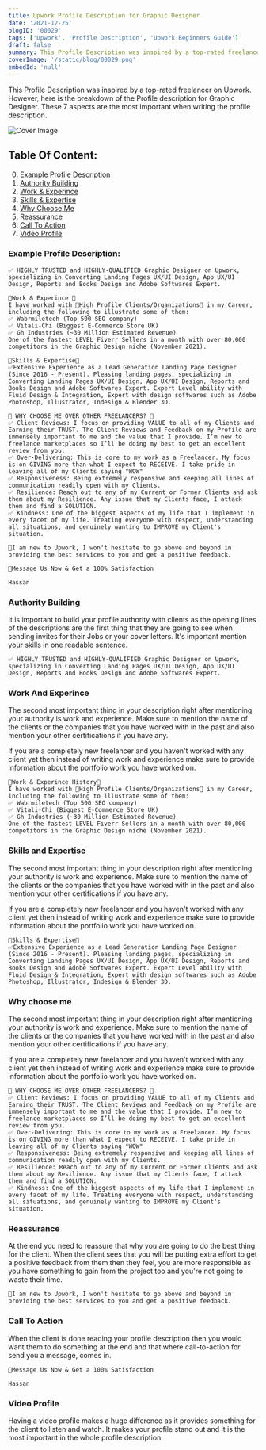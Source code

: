```yaml
---
title: Upwork Profile Description for Graphic Designer
date: '2021-12-25'
blogID: '00029'
tags: ['Upwork', 'Profile Description', 'Upwork Beginners Guide']
draft: false
summary: This Profile Description was inspired by a top-rated freelancer on Upwork. However, here is the breakdown of the Profile description for Graphic Designer. These 7 aspects are the most important when writing the profile description.
coverImage: '/static/blog/00029.png'
embedId: 'null'
---
```


This Profile Description was inspired by a top-rated freelancer on Upwork. However, here is the breakdown of the Profile description for Graphic Designer. These 7 aspects are the most important when writing the profile description.

![Cover Image](/static/blog/00029.png)

## Table Of Content:

0. [Example Profile Description](#example-profile-description)
1. [Authority Building](#authority-building)
2. [Work & Experince](#work-and-experince)
3. [Skills & Expertise](#skills-and-expertise)
4. [Why Choose Me](#why-choose-me)
5. [Reassurance](#reassurance)
6. [Call To Action](#call-to-action)
7. [Video Profile](#video-profile)

### Example Profile Description:

```
✅ HIGHLY TRUSTED and HIGHLY-QUALIFIED Graphic Designer on Upwork, specializing in Converting Landing Pages UX/UI Design, App UX/UI Design, Reports and Books Design and Adobe Softwares Expert.

🌟Work & Experince 🌟
I have worked with 🌟High Profile Clients/Organizations🌟 in my Career, including the following to illustrate some of them:
✅ Wabrmiletech (Top 500 SEO company)
✅ Vitali-Chi (Biggest E-Commerce Store UK)
✅ Gh Industries (~30 Million Estimated Revenue)
One of the fastest LEVEL Fiverr Sellers in a month with over 80,000 competitors in the Graphic Design niche (November 2021).

🌟Skills & Expertise🌟
✅Extensive Experience as a Lead Generation Landing Page Designer (Since 2016 - Present). Pleasing landing pages, specializing in Converting Landing Pages UX/UI Design, App UX/UI Design, Reports and Books Design and Adobe Softwares Expert. Expert Level ability with Fluid Design & Integration, Expert with design softwares such as Adobe Photoshop, Illustrator, Indesign & Blender 3D.

🌟 WHY CHOOSE ME OVER OTHER FREELANCERS? 🌟
✅ Client Reviews: I focus on providing VALUE to all of my Clients and Earning their TRUST. The Client Reviews and Feedback on my Profile are immensely important to me and the value that I provide. I’m new to freelance marketplaces so I’ll be doing my best to get an excellent review from you.
✅ Over-Delivering: This is core to my work as a Freelancer. My focus is on GIVING more than what I expect to RECEIVE. I take pride in leaving all of my Clients saying "WOW"
✅ Responsiveness: Being extremely responsive and keeping all lines of communication readily open with my Clients.
✅ Resilience: Reach out to any of my Current or Former Clients and ask them about my Resilience. Any issue that my Clients face, I attack them and find a SOLUTION.
✅ Kindness: One of the biggest aspects of my life that I implement in every facet of my life. Treating everyone with respect, understanding all situations, and genuinely wanting to IMPROVE my Client's situation.

🎯I am new to Upwork, I won't hesitate to go above and beyond in providing the best services to you and get a positive feedback.

💌Message Us Now & Get a 100% Satisfaction

Hassan
```

### Authority Building

It is important to build your profile authority with clients as the opening lines of the descriptions are the first thing that they are going to see when sending invites for their Jobs or your cover letters. It's important mention your skills in one readable sentence.

```
✅ HIGHLY TRUSTED and HIGHLY-QUALIFIED Graphic Designer on Upwork, specializing in Converting Landing Pages UX/UI Design, App UX/UI Design, Reports and Books Design and Adobe Softwares Expert.
```

### Work And Experince

The second most important thing in your description right after mentioning your authority is work and experience. Make sure to mention the name of the clients or the companies that you have worked with in the past and also mention your other certifications if you have any.

If you are a completely new freelancer and you haven't worked with any client yet then instead of writing work and experience make sure to provide information about the portfolio work you have worked on.

```
🌟Work & Experince History🌟
I have worked with 🌟High Profile Clients/Organizations🌟 in my Career, including the following to illustrate some of them:
✅ Wabrmiletech (Top 500 SEO company)
✅ Vitali-Chi (Biggest E-Commerce Store UK)
✅ Gh Industries (~30 Million Estimated Revenue)
One of the fastest LEVEL Fiverr Sellers in a month with over 80,000 competitors in the Graphic Design niche (November 2021).

```

### Skills and Expertise

The second most important thing in your description right after mentioning your authority is work and experience. Make sure to mention the name of the clients or the companies that you have worked with in the past and also mention your other certifications if you have any.

If you are a completely new freelancer and you haven't worked with any client yet then instead of writing work and experience make sure to provide information about the portfolio work you have worked on.

```
🌟Skills & Expertise🌟
✅Extensive Experience as a Lead Generation Landing Page Designer (Since 2016 - Present). Pleasing landing pages, specializing in Converting Landing Pages UX/UI Design, App UX/UI Design, Reports and Books Design and Adobe Softwares Expert. Expert Level ability with Fluid Design & Integration, Expert with design softwares such as Adobe Photoshop, Illustrator, Indesign & Blender 3D.

```

### Why choose me

The second most important thing in your description right after mentioning your authority is work and experience. Make sure to mention the name of the clients or the companies that you have worked with in the past and also mention your other certifications if you have any.

If you are a completely new freelancer and you haven't worked with any client yet then instead of writing work and experience make sure to provide information about the portfolio work you have worked on.

```
🌟 WHY CHOOSE ME OVER OTHER FREELANCERS? 🌟
✅ Client Reviews: I focus on providing VALUE to all of my Clients and Earning their TRUST. The Client Reviews and Feedback on my Profile are immensely important to me and the value that I provide. I’m new to freelance marketplaces so I’ll be doing my best to get an excellent review from you.
✅ Over-Delivering: This is core to my work as a Freelancer. My focus is on GIVING more than what I expect to RECEIVE. I take pride in leaving all of my Clients saying "WOW"
✅ Responsiveness: Being extremely responsive and keeping all lines of communication readily open with my Clients.
✅ Resilience: Reach out to any of my Current or Former Clients and ask them about my Resilience. Any issue that my Clients face, I attack them and find a SOLUTION.
✅ Kindness: One of the biggest aspects of my life that I implement in every facet of my life. Treating everyone with respect, understanding all situations, and genuinely wanting to IMPROVE my Client's situation.

```

### Reassurance

At the end you need to reassure that why you are going to do the best thing for the client. When the client sees that you will be putting extra effort to get a positive feedback from them then they feel, you are more responsible as you have something to gain from the project too and you're not going to waste their time.

```
🎯I am new to Upwork, I won't hesitate to go above and beyond in providing the best services to you and get a positive feedback.
```

### Call To Action

When the client is done reading your profile description then you would want them to do something at the end and that where call-to-action for send you a message, comes in.

```
💌Message Us Now & Get a 100% Satisfaction

Hassan
```

### Video Profile

Having a video profile makes a huge difference as it provides something for the client to listen and watch. It makes your profile stand out and it is the most important in the whole profile description
